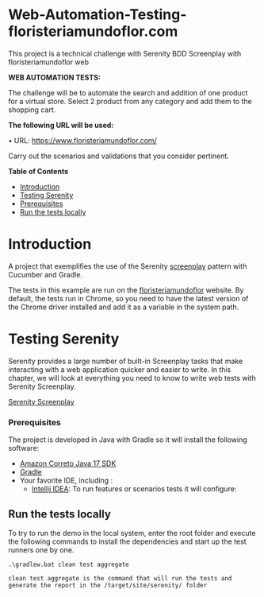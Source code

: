 # Web-Automation-Testing-floristeriamundoflor.com
This project is a technical challenge with Serenity BDD Screenplay with floristeriamundoflor web

**WEB AUTOMATION TESTS:**

The challenge will be to automate the search and addition of one product for a virtual store.
Select 2 product from any category and add them to the shopping cart.

**The following URL will be used:**

• URL: https://www.floristeriamundoflor.com/

Carry out the scenarios and validations that you consider pertinent.


**Table of Contents**  
- [Introduction](#introduction)
- [Testing Serenity](#testing_Serenity)
- [Prerequisites](#prerequisites)
- [Run the tests locally](#run-the-tests-locally)


# Introduction

A project that exemplifies the use of the Serenity [screenplay](https://serenity-bdd.github.io/docs/guide/user_guide_intro) pattern with Cucumber and Gradle.

The tests in this example are run on the [floristeriamundoflor](https://www.floristeriamundoflor.com) website.
By default, the tests run in Chrome, so you need to have the latest version of the Chrome driver installed and add it as a variable in the system path.


# Testing Serenity

Serenity provides a large number of built-in Screenplay tasks that make interacting with a web application quicker and easier to write. 
In this chapter, we will look at everything you need to know to write web tests with Serenity Screenplay.

[Serenity Screenplay](https://serenity-bdd.github.io/docs/guide/user_guide_intro)


### Prerequisites

The project is developed in Java with Gradle so it will install the following software:

* [Amazon Correto Java 17 SDK](https://docs.aws.amazon.com/corretto/latest/corretto-17-ug/downloads-list.html)
* [Gradle](https://gradle.org/)
* Your favorite IDE, including :
   * [Intellij IDEA](http://www.jetbrains.com): To run features or scenarios tests it will configure:  
  
  
## Run the tests locally

To try to run the demo in the local system, enter the root folder and execute the following commands to install the dependencies and start up the test runners one by one.

```
.\gradlew.bat clean test aggregate

clean test aggregate is the command that will run the tests and generate the report in the /target/site/serenity/ folder
